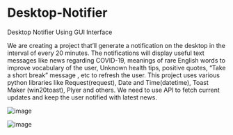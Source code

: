 # Desktop-Notifier
Desktop Notifier Using GUI Interface

We are creating a project that’ll generate a notification on the desktop in the interval of every 20 minutes.
The notifications will display useful text messages like news regarding COVID-19, meanings of rare English words to improve vocabulary of the user, Unknown health tips, positive quotes, “Take a short break” message , etc to refresh the user.
This project uses various python libraries like Request(request), Date and Time(datetime), Toast Maker (win20toast), Plyer and others.
We need to use API to fetch current updates and keep the user notified with latest news.

![image](https://user-images.githubusercontent.com/79844456/162987030-665c7ce5-538e-45da-a815-c5257c80d1ae.png)

![image](https://user-images.githubusercontent.com/79844456/162986956-b9258b34-3317-48c4-a00e-4eebda06ca59.png)


